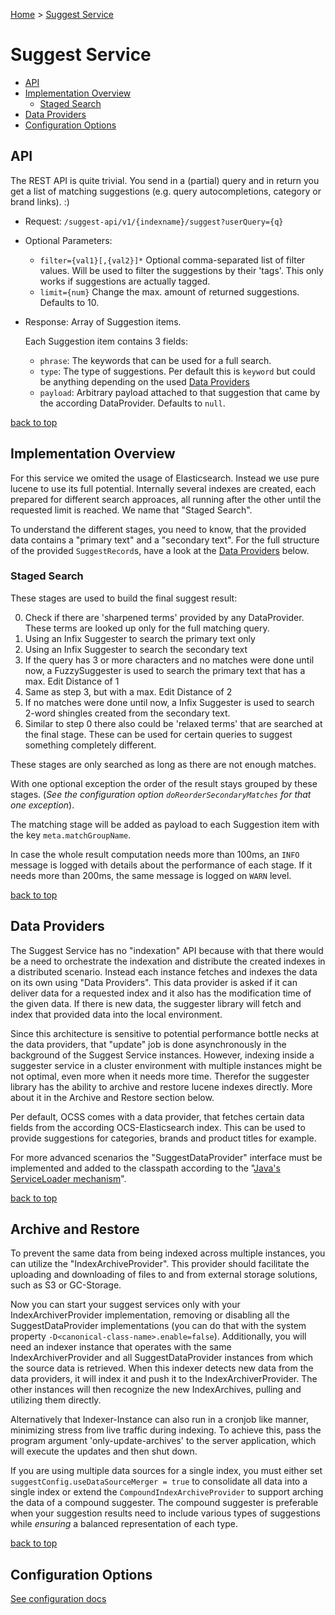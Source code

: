 [Home](./) > [Suggest Service](./suggest_service.md)

# Suggest Service

- [API](#api)
- [Implementation Overview](#implementation-overview)
  - [Staged Search](#staged-search)
- [Data Providers](#data-providers)
- [Configuration Options](#configuration-options)


## API

The REST API is quite trivial. You send in a (partial) query and in return you get a list of matching suggestions (e.g. query autocompletions, category or brand links). :)

- Request: `/suggest-api/v1/{indexname}/suggest?userQuery={q}`
- Optional Parameters:
  - `filter={val1}[,{val2}]*` Optional comma-separated list of filter values. Will be used to filter the suggestions by their 'tags'. This only works if suggestions are actually tagged.
  - `limit={num}` Change the max. amount of returned suggestions. Defaults to 10.
- Response: Array of Suggestion items.

  Each Suggestion item contains 3 fields:
  - `phrase`: The keywords that can be used for a full search.
  - `type`: The type of suggestions. Per default this is `keyword` but could be anything depending on the used [Data Providers](#data-providers)
  - `payload`: Arbitrary payload attached to that suggestion that came by the according DataProvider. Defaults to `null`.


[back to top](#)

## Implementation Overview

For this service we omited the usage of Elasticsearch. Instead we use pure lucene to use its full potential. 
Internally several indexes are created, each prepared for different search approaces, all running after the other until the requested limit is reached. We name that "Staged Search".

To understand the different stages, you need to know, that the provided data contains a "primary text" and a "secondary text". 
For the full structure of the provided `SuggestRecord`s, have a look at the [Data Providers](#data-providers) below.

### Staged Search

These stages are used to build the final suggest result:

0. Check if there are 'sharpened terms' provided by any DataProvider. These terms are looked up only for the full matching query.
1. Using an Infix Suggester to search the primary text only
2. Using an Infix Suggester to search the secondary text
3. If the query has 3 or more characters and no matches were done until now, a FuzzySuggester is used to search the primary text that has a max. Edit Distance of 1
4. Same as step 3, but with a max. Edit Distance of 2
5. If no matches were done until now, a Infix Suggester is used to search 2-word shingles created from the secondary text.
6. Similar to step 0 there also could be 'relaxed terms' that are searched at the final stage. These can be used for certain queries to suggest something completely different.

These stages are only searched as long as there are not enough matches. 

With one optional exception the order of the result stays grouped by these stages. (*See the configuration option `doReorderSecondaryMatches` for that one exception*).

The matching stage will be added as payload to each Suggestion item with the key `meta.matchGroupName`.

In case the whole result computation needs more than 100ms, an `INFO` message is logged with details about the performance of each stage. If it needs more than 200ms, the same message is logged on `WARN` level.

[back to top](#)


## Data Providers

The Suggest Service has no "indexation" API because with that there would be a need to orchestrate the indexation and distribute the created indexes in a distributed scenario. 
Instead each instance fetches and indexes the data on its own using "Data Providers". This data provider is asked if it can deliver data for a requested index and it also has
the modification time of the given data. If there is new data, the suggester library will fetch and index that provided data into the local environment.

Since this architecture is sensitive to potential performance bottle necks at the data providers, that "update" job is done asynchronously in the background of the Suggest Service instances.
However, indexing inside a suggester service in a cluster environment with multiple instances might be not optimal, even more when it needs more time. 
Therefor the suggester library has the ability to archive and restore lucene indexes directly. More about it in the Archive and Restore section below.   

Per default, OCSS comes with a data provider, that fetches certain data fields from the according OCS-Elasticsearch index. 
This can be used to provide suggestions for categories, brands and product titles for example.

For more advanced scenarios the "SuggestDataProvider" interface must be implemented and added to the classpath according to the "[Java's ServiceLoader mechanism](plugin_guide.html#extending-ocs-the-plugin-guide)".

[back to top](#)


## Archive and Restore

To prevent the same data from being indexed across multiple instances, you can utilize the "IndexArchiveProvider". This provider should facilitate the uploading and downloading of files to and from external storage solutions, such as S3 or GC-Storage.

Now you can start your suggest services only with your IndexArchiverProvider implementation, removing or disabling all the SuggestDataProvider implementations (you can do that with the system property `-D<canonical-class-name>.enable=false`). Additionally, you will need an indexer instance that operates with the same IndexArchiverProvider and all SuggestDataProvider instances from which the source data is retrieved. When this indexer detects new data from the data providers, it will index it and push it to the IndexArchiverProvider. The other instances will then recognize the new IndexArchives, pulling and utilizing them directly.

Alternatively that Indexer-Instance can also run in a cronjob like manner, minimizing stress from live traffic during indexing. To achieve this, pass the program argument 'only-update-archives' to the server application, which will execute the updates and then shut down.

If you are using multiple data sources for a single index, you must either set `suggestConfig.useDataSourceMerger = true` to consolidate all data into a single index or extend the `CompoundIndexArchiveProvider` to support arching the data of a compound suggester. The compound suggester is preferable when your suggestion results need to include various types of suggestions while *ensuring* a balanced representation of each type.

[back to top](#)


## Configuration Options

[See configuration docs](configuration.html#suggest-service)


